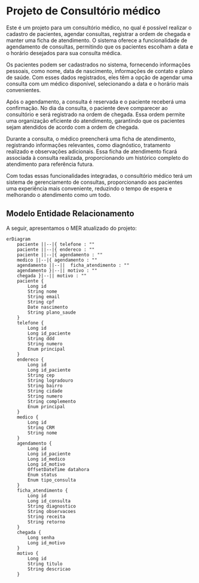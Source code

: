 # Projeto de Consultório médico

Este é um projeto para um consultório médico, no qual é possível realizar o cadastro de pacientes, agendar consultas, registrar a ordem de chegada e manter uma ficha de atendimento. O sistema oferece a funcionalidade de agendamento de consultas, permitindo que os pacientes escolham a data e o horário desejados para sua consulta médica.

Os pacientes podem ser cadastrados no sistema, fornecendo informações pessoais, como nome, data de nascimento, informações de contato e plano de saúde. Com esses dados registrados, eles têm a opção de agendar uma consulta com um médico disponível, selecionando a data e o horário mais convenientes.

Após o agendamento, a consulta é reservada e o paciente receberá uma confirmação. No dia da consulta, o paciente deve comparecer ao consultório e será registrado na ordem de chegada. Essa ordem permite uma organização eficiente do atendimento, garantindo que os pacientes sejam atendidos de acordo com a ordem de chegada.

Durante a consulta, o médico preencherá uma ficha de atendimento, registrando informações relevantes, como diagnóstico, tratamento realizado e observações adicionais. Essa ficha de atendimento ficará associada à consulta realizada, proporcionando um histórico completo do atendimento para referência futura.

Com todas essas funcionalidades integradas, o consultório médico terá um sistema de gerenciamento de consultas, proporcionando aos pacientes uma experiência mais conveniente, reduzindo o tempo de espera e melhorando o atendimento como um todo.

## Modelo Entidade Relacionamento 

A seguir, apresentamos o MER atualizado do projeto:

```mermaid
erDiagram
    paciente ||--|{ telefone : ""
    paciente ||--|{ endereco : ""
    paciente ||--|{ agendamento : ""
    medico ||--|{ agendamento : ""
    agendamento ||--||  ficha_atendimento : ""
    agendamento }|--|| motivo : ""
    chegada }|--|| motivo : ""
    paciente {
        Long id
        String nome
        String email
        String cpf
        Date nascimento
        String plano_saude
    }
    telefone {
        Long id
        Long id_paciente
        String ddd
        String numero
        Enum principal
    }
    endereco {
        Long id
        Long id_paciente
        String cep
        String logradouro
        String bairro
        String cidade
        String numero
        String complemento
        Enum principal
    }
    medico {
        Long id
        String CRM
        String nome
    }
    agendamento {
        Long id
        Long id_paciente
        Long id_medico
        Long id_motivo
        OffsetDateTime datahora
        Enum status
        Enum tipo_consulta
    }
    ficha_atendimento {
        Long id
        Long id_consulta
        String diagnostico
        String observacoes
        String receita
        String retorno
    }
    chegada {
        Long senha
        Long id_motivo
    }
    motivo {
        Long id
        String titulo
        String descricao
    }
```




